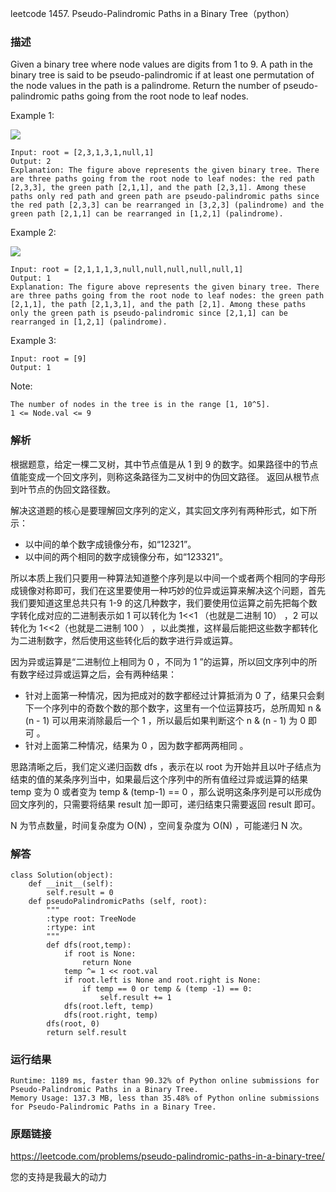 leetcode  1457. Pseudo-Palindromic Paths in a Binary Tree（python）




### 描述

Given a binary tree where node values are digits from 1 to 9. A path in the binary tree is said to be pseudo-palindromic if at least one permutation of the node values in the path is a palindrome. Return the number of pseudo-palindromic paths going from the root node to leaf nodes.





Example 1:

![](https://assets.leetcode.com/uploads/2020/05/06/palindromic_paths_1.png)

	Input: root = [2,3,1,3,1,null,1]
	Output: 2 
	Explanation: The figure above represents the given binary tree. There are three paths going from the root node to leaf nodes: the red path [2,3,3], the green path [2,1,1], and the path [2,3,1]. Among these paths only red path and green path are pseudo-palindromic paths since the red path [2,3,3] can be rearranged in [3,2,3] (palindrome) and the green path [2,1,1] can be rearranged in [1,2,1] (palindrome).

	
Example 2:

![](https://assets.leetcode.com/uploads/2020/05/07/palindromic_paths_2.png)

	Input: root = [2,1,1,1,3,null,null,null,null,null,1]
	Output: 1 
	Explanation: The figure above represents the given binary tree. There are three paths going from the root node to leaf nodes: the green path [2,1,1], the path [2,1,3,1], and the path [2,1]. Among these paths only the green path is pseudo-palindromic since [2,1,1] can be rearranged in [1,2,1] (palindrome).


Example 3:


	Input: root = [9]
	Output: 1


Note:

	The number of nodes in the tree is in the range [1, 10^5].
	1 <= Node.val <= 9


### 解析

根据题意，给定一棵二叉树，其中节点值是从 1 到 9 的数字。如果路径中的节点值能变成一个回文序列，则称这条路径为二叉树中的伪回文路径。 返回从根节点到叶节点的伪回文路径数。

解决这道题的核心是要理解回文序列的定义，其实回文序列有两种形式，如下所示：

* 以中间的单个数字成镜像分布，如“12321”。
* 以中间的两个相同的数字成镜像分布，如“123321”。

所以本质上我们只要用一种算法知道整个序列是以中间一个或者两个相同的字母形成镜像对称即可，我们在这里要使用一种巧妙的位异或运算来解决这个问题，首先我们要知道这里总共只有 1-9 的这几种数字，我们要使用位运算之前先把每个数字转化成对应的二进制表示如 1 可以转化为 1<<1 （也就是二进制 10） ，2 可以转化为 1<<2（也就是二进制 100 ） ，以此类推，这样最后能把这些数字都转化为二进制数字，然后使用这些转化后的数字进行异或运算。

因为异或运算是“二进制位上相同为 0 ，不同为 1 ”的运算，所以回文序列中的所有数字经过异或运算之后，会有两种结果：

* 针对上面第一种情况，因为把成对的数字都经过计算抵消为 0 了，结果只会剩下一个序列中的奇数个数的那个数字，这里有一个位运算技巧，总所周知 n & (n - 1) 可以用来消除最后一个 1 ，所以最后如果判断这个 n & (n - 1) 为 0 即可 。
* 针对上面第二种情况，结果为 0 ，因为数字都两两相同 。


思路清晰之后，我们定义递归函数 dfs ，表示在以 root 为开始并且以叶子结点为结束的值的某条序列当中，如果最后这个序列中的所有值经过异或运算的结果 temp 变为 0 或者变为 temp & (temp-1) == 0 ，那么说明这条序列是可以形成伪回文序列的，只需要将结果 result 加一即可，递归结束只需要返回 result 即可。

N 为节点数量，时间复杂度为 O(N) ，空间复杂度为 O(N) ，可能递归 N 次。 





### 解答

	class Solution(object):
	    def __init__(self):
	        self.result = 0
	    def pseudoPalindromicPaths (self, root):
	        """
	        :type root: TreeNode
	        :rtype: int
	        """
	        def dfs(root,temp):
	            if root is None:
	                return None
	            temp ^= 1 << root.val
	            if root.left is None and root.right is None:
	                if temp == 0 or temp & (temp -1) == 0:
	                    self.result += 1
	            dfs(root.left, temp)
	            dfs(root.right, temp)
	        dfs(root, 0)
	        return self.result


### 运行结果

	Runtime: 1189 ms, faster than 90.32% of Python online submissions for Pseudo-Palindromic Paths in a Binary Tree.
	Memory Usage: 137.3 MB, less than 35.48% of Python online submissions for Pseudo-Palindromic Paths in a Binary Tree.

### 原题链接

https://leetcode.com/problems/pseudo-palindromic-paths-in-a-binary-tree/


您的支持是我最大的动力
